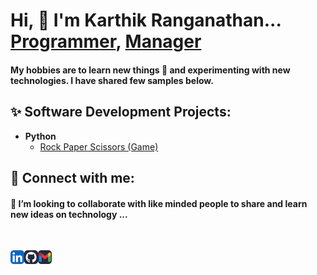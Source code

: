 <h1>Hi, 👋 I'm Karthik Ranganathan... <br/><a href="https://github.com/karthik-k-ranganathan">Programmer</a>, <a href="https://www.linkedin.com/in/karthikkranganathan/">Manager</a></h1>
<h4>My hobbies are to learn new things 👀 and experimenting with new technologies. I have shared few samples below.</h4>

<h2>✨ Software Development Projects:</h2>

- <b>Python</b>
  - [Rock Paper Scissors (Game)](https://github.com/karthik-k-ranganathan/RockPaperScissors)

<h2> 🤳 Connect with me:</h2>
<h4>💞️ I’m looking to collaborate with like minded people to share and learn new ideas on technology ...</h4><br/>

[<img align="left" alt="KarthikKRanganathan | LinkedIn" width="22px" src="https://github.com/tandpfun/skill-icons/blob/main/icons/LinkedIn.svg" />][linkedin]
[<img align="left" alt="KarthikKRanganathan | GitHub" width="22px" src="https://github.com/tandpfun/skill-icons/blob/main/icons/Github-Dark.svg" />][github]
[<img align="left" alt="KarthikKRanganathan | GitHub" width="22px" src="https://github.com/tandpfun/skill-icons/blob/main/icons/Gmail-Dark.svg" />][email]

[linkedin]: https://linkedin.com/in/karthikkranganathan
[github]: https://github.com/karthik-k-ranganathan
[email]: karthik.k.ranganathan@gmail.com

<!---
To add more on the List of projects

- <b>TBD</b>
  - [TBD](https://github.com/joshmadakor1/4chan-Image-Analysis-Middleware-C964) <b><i>(Potentially NSFW)</b></i>
- <b>PowerShell</b>
  - [Windows EventLog: Failed RDP Logins Source IP to full GeoData Conversion](https://github.com/joshmadakor1/Sentinel-Lab)
  - [JWipe (Disk Wiping Utility)](https://github.com/joshmadakor1/Jwipe.PowerShell)
  - [Active Directory Bulk User Creation](https://github.com/joshmadakor1/AD_PS)
  - [FIM (File Integrity Monitor)](https://github.com/joshmadakor1/PowerShell-Integrity-FIM)
- <b>C# (.NET Desktop Applications)</b>
  - [Ransomware Proof of Concept (Encrypter)](https://github.com/joshmadakor1/EncrypterPOC)
  - [Ransomware Proof of Concept (Decrypter)](https://github.com/joshmadakor1/DecrypterPOC)
  - [Keylogger with Email Capability](https://github.com/joshmadakor1/Key-Logger-With-Email)
- <b>Python</b>
  - [Package Delivery Application (Datastructures and Algorithms Demo)](https://github.com/joshmadakor1/Package-Delivery-Pathfinding-Algorithm)

karthik-k-ranganathan/karthik-k-ranganathan is a ✨ special ✨ repository because its `README.md` (this file) appears on your GitHub profile.
You can click the Preview link to take a look at your changes.

Images from :
https://github.com/tandpfun/skill-icons
https://github.com/tandpfun/skill-icons/blob/main/icons/LinkedIn.svg

If you need badge, you can get it from
https://github.com/alexandresanlim/Badges4-README.md-Profile

https://img.shields.io/badge/Python-FFD43B?style=for-the-badge&logo=python&logoColor=blue
https://img.shields.io/badge/LinkedIn-0077B5?style=for-the-badge&logo=linkedin&logoColor=white
--->
